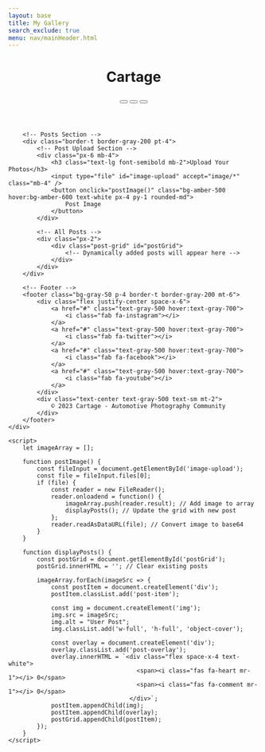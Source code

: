 ```yaml
---
layout: base
title: My Gallery
search_exclude: true
menu: nav/mainHeader.html
---
```


<html lang="en">
<head>
    <meta charset="UTF-8">
    <meta name="viewport" content="width=device-width, initial-scale=1.0">
    <title>User Profile | Cartage</title>
    <script src="https://cdn.tailwindcss.com"></script>
    <link rel="stylesheet" href="https://cdnjs.cloudflare.com/ajax/libs/font-awesome/6.4.0/css/all.min.css">
    <style>
        .profile-pic-container {
            position: relative;
            width: 150px;
            height: 150px;
        }
        .profile-pic-overlay {
            position: absolute;
            top: 0;
            left: 0;
            width: 100%;
            height: 100%;
            background-color: rgba(0, 0, 0, 0.5);
            border-radius: 50%;
            display: flex;
            justify-content: center;
            align-items: center;
            opacity: 0;
            transition: opacity 0.3s;
        }
        .profile-pic-container:hover .profile-pic-overlay {
            opacity: 1;
        }
        .post-grid {
            display: grid;
            grid-template-columns: repeat(3, 1fr);
            gap: 2px;
        }
        .post-item {
            aspect-ratio: 1/1;
            position: relative;
        }
        .post-overlay {
            position: absolute;
            top: 0;
            left: 0;
            width: 100%;
            height: 100%;
            background-color: rgba(0, 0, 0, 0.3);
            display: flex;
            justify-content: center;
            align-items: center;
            opacity: 0;
            transition: opacity 0.2s;
        }
        .post-item:hover .post-overlay {
            opacity: 1;
        }
    </style>
</head>
<body class="bg-gray-100 font-sans">
    <div class="max-w-4xl mx-auto bg-white shadow-sm">
        <!-- Header -->
        <header class="bg-gray-900 text-white p-4">
            <div class="flex justify-between items-center">
                <div class="flex items-center space-x-2">
                    <i class="fas fa-camera-retro text-2xl text-amber-500"></i>
                    <h1 class="text-xl font-bold">Cartage</h1>
                </div>
                <div class="flex items-center space-x-4">
                    <button class="p-2 rounded-full hover:bg-gray-700">
                        <i class="fas fa-search"></i>
                    </button>
                    <button class="p-2 rounded-full hover:bg-gray-700">
                        <i class="fas fa-bell"></i>
                    </button>
                    <button class="p-2 rounded-full hover:bg-gray-700">
                        <i class="fas fa-user"></i>
                    </button>
                </div>
            </div>
        </header>

        

        <!-- Posts Section -->
        <div class="border-t border-gray-200 pt-4">
            <!-- Post Upload Section -->
            <div class="px-6 mb-4">
                <h3 class="text-lg font-semibold mb-2">Upload Your Photos</h3>
                <input type="file" id="image-upload" accept="image/*" class="mb-4" />
                <button onclick="postImage()" class="bg-amber-500 hover:bg-amber-600 text-white px-4 py-1 rounded-md">
                    Post Image
                </button>
            </div>

            <!-- All Posts -->
            <div class="px-2">
                <div class="post-grid" id="postGrid">
                    <!-- Dynamically added posts will appear here -->
                </div>
            </div>
        </div>

        <!-- Footer -->
        <footer class="bg-gray-50 p-4 border-t border-gray-200 mt-6">
            <div class="flex justify-center space-x-6">
                <a href="#" class="text-gray-500 hover:text-gray-700">
                    <i class="fab fa-instagram"></i>
                </a>
                <a href="#" class="text-gray-500 hover:text-gray-700">
                    <i class="fab fa-twitter"></i>
                </a>
                <a href="#" class="text-gray-500 hover:text-gray-700">
                    <i class="fab fa-facebook"></i>
                </a>
                <a href="#" class="text-gray-500 hover:text-gray-700">
                    <i class="fab fa-youtube"></i>
                </a>
            </div>
            <div class="text-center text-gray-500 text-sm mt-2">
                © 2023 Cartage - Automotive Photography Community
            </div>
        </footer>
    </div>

    <script>
        let imageArray = [];

        function postImage() {
            const fileInput = document.getElementById('image-upload');
            const file = fileInput.files[0];
            if (file) {
                const reader = new FileReader();
                reader.onloadend = function() {
                    imageArray.push(reader.result); // Add image to array
                    displayPosts(); // Update the grid with new post
                };
                reader.readAsDataURL(file); // Convert image to base64
            }
        }

        function displayPosts() {
            const postGrid = document.getElementById('postGrid');
            postGrid.innerHTML = ''; // Clear existing posts

            imageArray.forEach(imageSrc => {
                const postItem = document.createElement('div');
                postItem.classList.add('post-item');

                const img = document.createElement('img');
                img.src = imageSrc;
                img.alt = "User Post";
                img.classList.add('w-full', 'h-full', 'object-cover');

                const overlay = document.createElement('div');
                overlay.classList.add('post-overlay');
                overlay.innerHTML = `<div class="flex space-x-4 text-white">
                                        <span><i class="fas fa-heart mr-1"></i> 0</span>
                                        <span><i class="fas fa-comment mr-1"></i> 0</span>
                                      </div>`;
                postItem.appendChild(img);
                postItem.appendChild(overlay);
                postGrid.appendChild(postItem);
            });
        }
    </script>